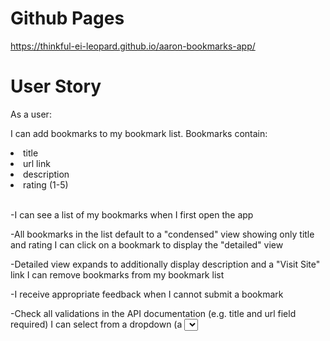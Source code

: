 <h1> Github Pages </h1>

https://thinkful-ei-leopard.github.io/aaron-bookmarks-app/

<h1> User Story </h1>

As a user:

I can add bookmarks to my bookmark list. Bookmarks contain:

<li>title</li>
<li>url link</li>
<li>description</li>
<li>rating (1-5)</li>

<br>

-I can see a list of my bookmarks when I first open the app

-All bookmarks in the list default to a "condensed" view showing only title and rating
I can click on a bookmark to display the "detailed" view

-Detailed view expands to additionally display description and a "Visit Site" link
I can remove bookmarks from my bookmark list

-I receive appropriate feedback when I cannot submit a bookmark

-Check all validations in the API documentation (e.g. title and url field required)
I can select from a dropdown (a <select> element) a "minimum rating" to filter the list by all bookmarks rated at or above the chosen selection